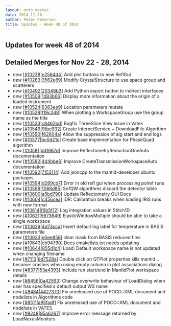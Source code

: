 ```yaml
---
layout: onto_master
date: 2014-11-28
author: Peter Peterson
title: Updates - Week 48 of 2014
---
```

Updates for week 48 of 2014
---------------------------

Detailed Merges for Nov 22 - 28, 2014
-------------------------------------
* *new* \[[#10238](http://trac.mantidproject.org/mantid/ticket/10238)\|[e2584d4](https://github.com/mantidproject/mantid/commit/e2584d4690d125e16d15dee447428a046a5f0643)\] Add plot buttons to new ReflGui
* *new* \[[#10283](http://trac.mantidproject.org/mantid/ticket/10283)\|[3562e89](https://github.com/mantidproject/mantid/commit/3562e896522d6d25022f031292261d1a02bd781e)\] Modify CrystalStructure to use space group and scatterers
* *new* \[[#10492](http://trac.mantidproject.org/mantid/ticket/10492)\|[20348b3](https://github.com/mantidproject/mantid/commit/20348b3a547fed65f62396f10e894748100643b3)\] Add Python export button to indirect interfaces
* *new* \[[#10509](http://trac.mantidproject.org/mantid/ticket/10509)\|[1d93b66](https://github.com/mantidproject/mantid/commit/1d93b6693e20e9165b6e80e702803c99dcbf5574)\] Display more information about the origin of a loaded instrument
* *new* \[[#10524](http://trac.mantidproject.org/mantid/ticket/10524)\|[6363ee9](https://github.com/mantidproject/mantid/commit/6363ee9866d929e687c59311856ddd87932bb640)\] Location parameters mutate
* *new* \[[#10528](http://trac.mantidproject.org/mantid/ticket/10528)\|[f19c348](https://github.com/mantidproject/mantid/commit/f19c348014223d06951406b97d88e47924772491)\] When plotting a WorkspaceGroup use the group name as the title
* *new* \[[#10533](http://trac.mantidproject.org/mantid/ticket/10533)\|[c8462bd](https://github.com/mantidproject/mantid/commit/c8462bd0bc6f3761314e755be268aba5dd0745d0)\] Bugfix ThreeSlice View issue in Vates
* *new* \[[#10549](http://trac.mantidproject.org/mantid/ticket/10549)\|[9fbe932](https://github.com/mantidproject/mantid/commit/9fbe93276b4e9fbcc8912a13f26d27eeade10aef)\] Create InternetService + DownloadFile Algorithm
* *new* \[[#10550](http://trac.mantidproject.org/mantid/ticket/10550)\|[f62604a](https://github.com/mantidproject/mantid/commit/f62604a1deb007df15e6036c74b6acef612de539)\] Allow the suppression of alg start and end logs
* *new* \[[#10577](http://trac.mantidproject.org/mantid/ticket/10577)\|[bc0d21c](https://github.com/mantidproject/mantid/commit/bc0d21c33687c13832e7ba2573204ee146cdfb14)\] Create base implementation for PhaseQuad algorithm
* *new* \[[#10581](http://trac.mantidproject.org/mantid/ticket/10581)\|[dd1987d](https://github.com/mantidproject/mantid/commit/dd1987d034da18af9d8bf815c398e3dd37602767)\] Improve ReflectometryReductionOneAuto documentation
* *new* \[[#10582](http://trac.mantidproject.org/mantid/ticket/10582)\|[4d4bbe6](https://github.com/mantidproject/mantid/commit/4d4bbe6c94a8595cca639f676cda3aed0ae5c908)\] Improve CreateTransmissionWorkspaceAuto documentation
* *new* \[[#10592](http://trac.mantidproject.org/mantid/ticket/10592)\|[7153114](https://github.com/mantidproject/mantid/commit/71531147b00dc1318b0e7eb756c467af54888601)\] Add jsoncpp to the mantid-developer ubuntu packages
* *new* \[[#10594](http://trac.mantidproject.org/mantid/ticket/10594)\|[d289cb7](https://github.com/mantidproject/mantid/commit/d289cb7b7cb96d910afdf85c2432a1ae7d6480e4)\] Error in old refl gui when processing polref runs
* *new* \[[#10598](http://trac.mantidproject.org/mantid/ticket/10598)\|[1088d85](https://github.com/mantidproject/mantid/commit/1088d8588b4923db18655d0bf44bf7c6912406f1)\] SofQW algorithms discard the detector table
* *new* \[[#10600](http://trac.mantidproject.org/mantid/ticket/10600)\|[a5bd790](https://github.com/mantidproject/mantid/commit/a5bd7908b7296b87ba3254fa46b5f3f86f1184db)\] Update Reflectometry GUI Docs
* *new* \[[#10604](http://trac.mantidproject.org/mantid/ticket/10604)\|[c456cea](https://github.com/mantidproject/mantid/commit/c456cea773e493f79131b13cf113dc720dc30566)\] IDR: Calibration breaks when loading IRIS runs with new format
* *new* \[[#10614](http://trac.mantidproject.org/mantid/ticket/10614)\|[f6b5f12](https://github.com/mantidproject/mantid/commit/f6b5f123a543d7c400c4145055bb892b7618c6cd)\] Log integration values in Stitch1D
* *new* \[[#10621](http://trac.mantidproject.org/mantid/ticket/10621)\|[5673649](https://github.com/mantidproject/mantid/commit/567364930e8af608fa86a127926418b4c1a1c98c)\] ElasticWindowMultiple should be able to take a single workspace
* *new* \[[#10629](http://trac.mantidproject.org/mantid/ticket/10629)\|[4d73cca](https://github.com/mantidproject/mantid/commit/4d73cca0df33b8d43886403e69a9dd87ed0c393e)\] Insert default log label for temperature in BASIS parameters file
* *new* \[[#10633](http://trac.mantidproject.org/mantid/ticket/10633)\|[e0ee856](https://github.com/mantidproject/mantid/commit/e0ee856828f5bfa92e9953d70f5123c7e734fea6)\] clear mask from BASIS reduced files
* *new* \[[#10643](http://trac.mantidproject.org/mantid/ticket/10643)\|[cb94790](https://github.com/mantidproject/mantid/commit/cb947900d876390c13ede559686af13d4225bfa4)\] Docs cmakelists.txt needs updating
* *new* \[[#10644](http://trac.mantidproject.org/mantid/ticket/10644)\|[855d1c4](https://github.com/mantidproject/mantid/commit/855d1c4d989fe6deb2753499c096144c9b57129a)\] Load: Default workspace name is not updated when changing filename
* *new* \[[#7113](http://trac.mantidproject.org/mantid/ticket/7113)\|[8d7528a](https://github.com/mantidproject/mantid/commit/8d7528a7023b82dc9413278ff2ab9a653472c719)\] Double click on QTPlot properties kills mantid...  became: crashes when using empty column in plot associations dialog
* *new* \[[#8377](http://trac.mantidproject.org/mantid/ticket/8377)\|[53a4393](https://github.com/mantidproject/mantid/commit/53a4393b84646bcddc112bf11b01083c683eaccd)\] Include run start/end in MantidPlot workspace details
* *new* \[[#8456](http://trac.mantidproject.org/mantid/ticket/8456)\|[0a42593](https://github.com/mantidproject/mantid/commit/0a42593060d580ba07b4e08e533444bd6d17335a)\] Change overwrite behaviour of LoadDialog when user has specified a default output WS name
* *new* \[[#8484](http://trac.mantidproject.org/mantid/ticket/8484)\|[4427370](https://github.com/mantidproject/mantid/commit/4427370d51ef86a00b8ef90bf00acf4ffd4e9db7)\] Fix unreleased use of POCO::XML document and nodelists in Algorithms code
* *new* \[[#8511](http://trac.mantidproject.org/mantid/ticket/8511)\|[a95fadf](https://github.com/mantidproject/mantid/commit/a95fadf4d71dfdbba4c0f143577ee9ca1682b7df)\] Fix unreleased use of POCO::XML document and nodelists in VATES
* *new* \[[#9248](http://trac.mantidproject.org/mantid/ticket/9248)\|[95a6267](https://github.com/mantidproject/mantid/commit/95a62676ff04598d039a3b6789ed950ecd3e6b8f)\] Improve error message returned by LoadNexusMonitors
